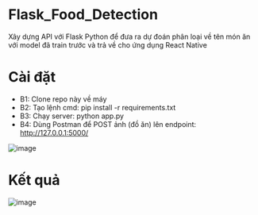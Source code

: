 # Flask_Food_Detection
Xây dựng API với Flask Python để đưa ra dự đoán phân loại về tên món ăn với model đã train trước và trả về cho ứng dụng React Native

# Cài đặt
- B1: Clone repo này về máy
- B2: Tạo lệnh cmd: pip install -r requirements.txt
- B3: Chạy server: python app.py
- B4: Dùng Postman để POST ảnh (đồ ăn) lên endpoint: http://127.0.0.1:5000/

![image](https://github.com/namchuminh/Flask_Food_Detection/assets/41958727/e7b6c6da-7f2d-4076-aee2-0381ec3dcf6c)

# Kết quả
![image](https://github.com/namchuminh/Flask_Food_Detection/assets/41958727/e36b465f-3f53-4cfd-a618-4379a2734866)
